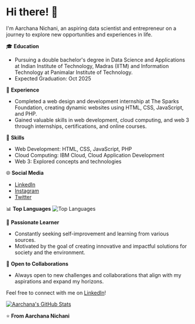 # Hi there! 👋

I'm Aarchana Nichani, an aspiring data scientist and entrepreneur on a journey to explore new opportunities and experiences in life.

🎓 **Education**
- Pursuing a double bachelor's degree in Data Science and Applications at Indian Institute of Technology, Madras (IITM) and Information Technology at Panimalar Institute of Technology.
- Expected Graduation: Oct 2025

💼 **Experience**
- Completed a web design and development internship at The Sparks Foundation, creating dynamic websites using HTML, CSS, JavaScript, and PHP.
- Gained valuable skills in web development, cloud computing, and web 3 through internships, certifications, and online courses.

🚀 **Skills**
- Web Development: HTML, CSS, JavaScript, PHP
- Cloud Computing: IBM Cloud, Cloud Application Development
- Web 3: Explored concepts and technologies

🌐 **Social Media**
- [LinkedIn](https://www.linkedin.com/in/aarchana-nichani/)
- [Instagram](https://www.instagram.com/anar_selenophile/?hl=en)
- [Twitter](https://twitter.com/archana_nichani)

📊 **Top Languages**
![Top Languages](https://github-readme-stats.vercel.app/api/top-langs/?username=Aarchana12&layout=compact&hide_border=true)

🌱 **Passionate Learner**
- Constantly seeking self-improvement and learning from various sources.
- Motivated by the goal of creating innovative and impactful solutions for society and the environment.

🤝 **Open to Collaborations**
- Always open to new challenges and collaborations that align with my aspirations and expand my horizons.

Feel free to connect with me on [LinkedIn](https://www.linkedin.com/in/aarchana-nichani/)!

[![Aarchana's GitHub Stats](https://github-readme-stats.vercel.app/api?username=Aarchana12&show_icons=true&hide_title=true&hide_border=true)](https://github.com/Aarchana12)

⭐️ **From Aarchana Nichani**

